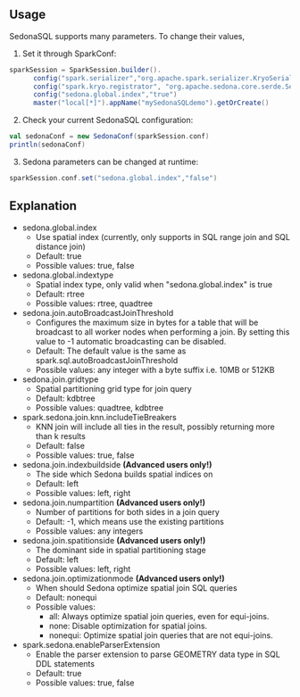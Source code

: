## Usage

SedonaSQL supports many parameters. To change their values,

1. Set it through SparkConf:

```scala
sparkSession = SparkSession.builder().
      config("spark.serializer","org.apache.spark.serializer.KryoSerializer").
      config("spark.kryo.registrator", "org.apache.sedona.core.serde.SedonaKryoRegistrator").
      config("sedona.global.index","true")
      master("local[*]").appName("mySedonaSQLdemo").getOrCreate()
```

2. Check your current SedonaSQL configuration:

```scala
val sedonaConf = new SedonaConf(sparkSession.conf)
println(sedonaConf)
```

3. Sedona parameters can be changed at runtime:

```scala
sparkSession.conf.set("sedona.global.index","false")
```

## Explanation

* sedona.global.index
	* Use spatial index (currently, only supports in SQL range join and SQL distance join)
	* Default: true
	* Possible values: true, false
* sedona.global.indextype
	* Spatial index type, only valid when "sedona.global.index" is true
	* Default: rtree
	* Possible values: rtree, quadtree
* sedona.join.autoBroadcastJoinThreshold
	* Configures the maximum size in bytes for a table that will be broadcast to all worker nodes when performing a join.
      By setting this value to -1 automatic broadcasting can be disabled.
	* Default: The default value is the same as spark.sql.autoBroadcastJoinThreshold
	* Possible values: any integer with a byte suffix i.e. 10MB or 512KB
* sedona.join.gridtype
	* Spatial partitioning grid type for join query
	* Default: kdbtree
	* Possible values: quadtree, kdbtree
* spark.sedona.join.knn.includeTieBreakers
	* KNN join will include all ties in the result, possibly returning more than k results
	* Default: false
	* Possible values: true, false
* sedona.join.indexbuildside **(Advanced users only!)**
	* The side which Sedona builds spatial indices on
	* Default: left
	* Possible values: left, right
* sedona.join.numpartition **(Advanced users only!)**
	* Number of partitions for both sides in a join query
	* Default: -1, which means use the existing partitions
	* Possible values: any integers
* sedona.join.spatitionside **(Advanced users only!)**
	* The dominant side in spatial partitioning stage
	* Default: left
	* Possible values: left, right
* sedona.join.optimizationmode **(Advanced users only!)**
	* When should Sedona optimize spatial join SQL queries
	* Default: nonequi
	* Possible values:
		* all: Always optimize spatial join queries, even for equi-joins.
		* none: Disable optimization for spatial joins.
		* nonequi: Optimize spatial join queries that are not equi-joins.
* spark.sedona.enableParserExtension
	* Enable the parser extension to parse GEOMETRY data type in SQL DDL statements
	* Default: true
	* Possible values: true, false
